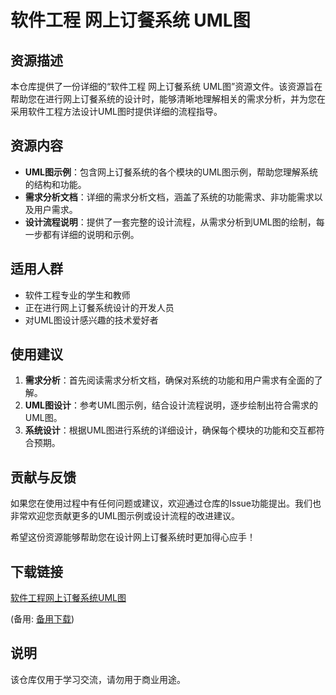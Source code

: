 # 软件工程 网上订餐系统 UML图

## 资源描述

本仓库提供了一份详细的“软件工程 网上订餐系统 UML图”资源文件。该资源旨在帮助您在进行网上订餐系统的设计时，能够清晰地理解相关的需求分析，并为您在采用软件工程方法设计UML图时提供详细的流程指导。

## 资源内容

- **UML图示例**：包含网上订餐系统的各个模块的UML图示例，帮助您理解系统的结构和功能。
- **需求分析文档**：详细的需求分析文档，涵盖了系统的功能需求、非功能需求以及用户需求。
- **设计流程说明**：提供了一套完整的设计流程，从需求分析到UML图的绘制，每一步都有详细的说明和示例。

## 适用人群

- 软件工程专业的学生和教师
- 正在进行网上订餐系统设计的开发人员
- 对UML图设计感兴趣的技术爱好者

## 使用建议

1. **需求分析**：首先阅读需求分析文档，确保对系统的功能和用户需求有全面的了解。
2. **UML图设计**：参考UML图示例，结合设计流程说明，逐步绘制出符合需求的UML图。
3. **系统设计**：根据UML图进行系统的详细设计，确保每个模块的功能和交互都符合预期。

## 贡献与反馈

如果您在使用过程中有任何问题或建议，欢迎通过仓库的Issue功能提出。我们也非常欢迎您贡献更多的UML图示例或设计流程的改进建议。

希望这份资源能够帮助您在设计网上订餐系统时更加得心应手！

## 下载链接
[软件工程网上订餐系统UML图](https://pan.quark.cn/s/ff09a3960ec6) 

(备用: [备用下载](https://pan.baidu.com/s/1oFB6ms1iSl87SwwegUOyiA?pwd=1234))

## 说明

该仓库仅用于学习交流，请勿用于商业用途。
